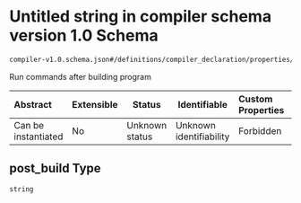 # Untitled string in compiler schema version 1.0 Schema

```txt
compiler-v1.0.schema.json#/definitions/compiler_declaration/properties/post_build
```

Run commands after building program


| Abstract            | Extensible | Status         | Identifiable            | Custom Properties | Additional Properties | Access Restrictions | Defined In                                                                             |
| :------------------ | ---------- | -------------- | ----------------------- | :---------------- | --------------------- | ------------------- | -------------------------------------------------------------------------------------- |
| Can be instantiated | No         | Unknown status | Unknown identifiability | Forbidden         | Allowed               | none                | [compiler-v1.0.schema.json\*](../out/compiler-v1.0.schema.json "open original schema") |

## post_build Type

`string`
